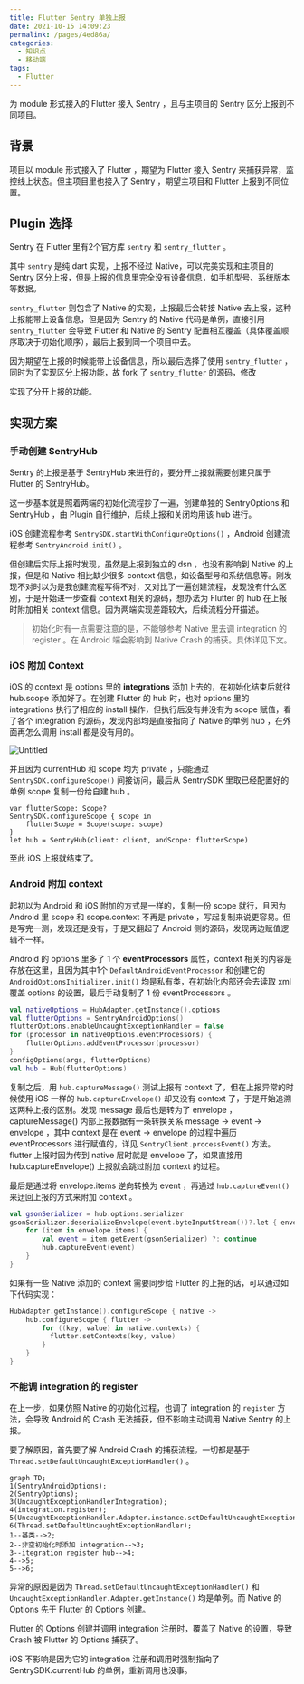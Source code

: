 ```yaml
---
title: Flutter Sentry 单独上报
date: 2021-10-15 14:09:23
permalink: /pages/4ed86a/
categories:
  - 知识点
  - 移动端
tags:
  - Flutter
---
```

为 module 形式接入的 Flutter 接入 Sentry ，且与主项目的 Sentry 区分上报到不同项目。

<!-- more -->

## 背景

项目以 module 形式接入了 Flutter ，期望为 Flutter 接入 Sentry 来捕获异常，监控线上状态。但主项目里也接入了 Sentry ，期望主项目和 Flutter 上报到不同位置。

## Plugin 选择

Sentry 在 Flutter 里有2个官方库 `sentry` 和 `sentry_flutter` 。

其中 `sentry` 是纯 dart 实现，上报不经过 Native，可以完美实现和主项目的 Sentry 区分上报，但是上报的信息里完全没有设备信息，如手机型号、系统版本等数据。

`sentry_flutter` 则包含了 Native 的实现，上报最后会转接 Native 去上报，这种上报能带上设备信息，但是因为 Sentry 的 Native 代码是单例，直接引用 `sentry_flutter` 会导致 Flutter 和 Native 的 Sentry 配置相互覆盖（具体覆盖顺序取决于初始化顺序），最后上报到同一个项目中去。

因为期望在上报的时候能带上设备信息，所以最后选择了使用 `sentry_flutter` ，同时为了实现区分上报功能，故 fork 了 `sentry_flutter` 的源码，修改

实现了分开上报的功能。

## 实现方案

### 手动创建 SentryHub

Sentry 的上报是基于 SentryHub 来进行的，要分开上报就需要创建只属于 Flutter 的 SentryHub。

这一步基本就是照着两端的初始化流程抄了一遍，创建单独的 SentryOptions 和 SentryHub ，由 Plugin 自行维护，后续上报和关闭均用该 hub 进行。

iOS 创建流程参考 `SentrySDK.startWithConfigureOptions()` ，Android 创建流程参考 `SentryAndroid.init()` 。

但创建后实际上报时发现，虽然是上报到独立的 dsn ，也没有影响到 Native 的上报，但是和 Native 相比缺少很多 context 信息，如设备型号和系统信息等。刚发现不对时以为是我创建流程写得不对，又对比了一遍创建流程，发现没有什么区别，于是开始进一步查看 context 相关的源码，想办法为 Flutter 的 hub 在上报时附加相关 context 信息。因为两端实现差距较大，后续流程分开描述。

> 初始化时有一点需要注意的是，不能够参考 Native 里去调 integration 的 register 。在 Android 端会影响到 Native Crash 的捕获。具体详见下文。

### iOS 附加 Context

iOS 的 context 是 options 里的 **integrations** 添加上去的，在初始化结束后就往 hub.scope 添加好了。在创建 Flutter 的 hub 时，也对 options 里的 integrations 执行了相应的 install 操作，但执行后没有并没有为 scope 赋值，看了各个 integration 的源码，发现内部均是直接指向了 Native 的单例 hub ，在外面再怎么调用 install 都是没有用的。

![Untitled](https://illusion-blog.oss-cn-beijing.aliyuncs.com/img/202110151418114.png)

并且因为 currentHub 和 scope 均为 private ，只能通过 `SentrySDK.configureScope()` 间接访问，最后从 SentrySDK 里取已经配置好的单例 scope 复制一份给自建 hub 。

``` sw
var flutterScope: Scope?
SentrySDK.configureScope { scope in
    flutterScope = Scope(scope: scope)
}
let hub = SentryHub(client: client, andScope: flutterScope)
```

至此 iOS 上报就结束了。

### Android 附加 context

起初以为 Android 和 iOS 附加的方式是一样的，复制一份 scope 就行，且因为 Android 里 scope 和 scope.context 不再是 private ，写起复制来说更容易。但是写完一测，发现还是没有，于是又翻起了 Android 侧的源码，发现两边赋值逻辑不一样。

Android 的 options 里多了 1 个 **eventProcessors** 属性，context 相关的内容是存放在这里，且因为其中1个 `DefaultAndroidEventProcessor` 和创建它的 `AndroidOptionsInitializer.init()` 均是私有类，在初始化内部还会去读取 xml 覆盖 options 的设置，最后手动复制了 1 份 eventProcessors 。

``` kotlin
val nativeOptions = HubAdapter.getInstance().options
val flutterOptions = SentryAndroidOptions()
flutterOptions.enableUncaughtExceptionHandler = false
for (processor in nativeOptions.eventProcessors) {
    flutterOptions.addEventProcessor(processor)
}
configOptions(args, flutterOptions)
val hub = Hub(flutterOptions)
```

复制之后，用 `hub.captureMessage()` 测试上报有 context 了，但在上报异常的时候使用 iOS 一样的 `hub.captureEnvelope()` 却又没有 context 了，于是开始追溯这两种上报的区别。发现 message 最后也是转为了 envelope ， captureMessage() 内部上报数据有一条转换关系 message → event → envelope ，其中 context 是在 event → envelope 的过程中遍历 eventProcessors 进行赋值的，详见 `SentryClient.processEvent()` 方法。 flutter 上报时因为传到 native 层时就是 envelope 了，如果直接用 hub.captureEnvelope() 上报就会跳过附加 context 的过程。

最后是通过将 envelope.items 逆向转换为 event ，再通过 `hub.captureEvent()` 来迂回上报的方式来附加 context 。

``` kotlin
val gsonSerializer = hub.options.serializer
gsonSerializer.deserializeEnvelope(event.byteInputStream())?.let { envelope ->
    for (item in envelope.items) {
        val event = item.getEvent(gsonSerializer) ?: continue
        hub.captureEvent(event)
    }
}
```

如果有一些 Native 添加的 context 需要同步给 Flutter 的上报的话，可以通过如下代码实现：

``` kotlin
HubAdapter.getInstance().configureScope { native ->
    hub.configureScope { flutter ->
        for ((key, value) in native.contexts) {
          flutter.setContexts(key, value)
        }
    }
}
```

### 不能调 integration 的 register

在上一步，如果仿照 Native 的初始化过程，也调了 integration 的 `register` 方法，会导致 Android 的 Crash 无法捕获，但不影响主动调用 Native Sentry 的上报。

要了解原因，首先要了解 Android Crash 的捕获流程。一切都是基于 `Thread.setDefaultUncaughtExceptionHandler()` 。

``` mermaid
graph TD;
1(SentryAndroidOptions);
2(SentryOptions);
3(UncaughtExceptionHandlerIntegration);
4(integration.register);
5(UncaughtExceptionHandler.Adapter.instance.setDefaultUncaughtExceptionHandler);
6(Thread.setDefaultUncaughtExceptionHandler);
1--基类-->2;
2--非空初始化时添加 integration-->3;
3--itegration register hub-->4;
4-->5;
5-->6;
```

异常的原因是因为 `Thread.setDefaultUncaughtExceptionHandler()` 和 `UncaughtExceptionHandler.Adapter.getInstance()` 均是单例。而 Native 的 Options 先于 Flutter 的 Options 创建。

Flutter 的 Options 创建并调用 integration 注册时，覆盖了 Native 的设置，导致 Crash 被 Flutter 的 Options 捕获了。

iOS 不影响是因为它的 integration 注册和调用时强制指向了 SentrySDK.currentHub 的单例，重新调用也没事。
